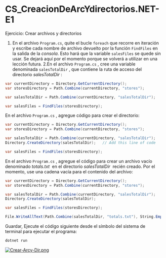 # CS_CreacionDeArcYdirectorios.NET-E1
Ejercicio: Crear archivos y directorios

1. En el archivo `Program.cs`, quite el bucle `foreach` que recorre en iteración y escribe cada nombre de archivo devuelto por la función `FindFiles` en la salida de la *consola*. Esto hará que la variable `salesFiles` se quede sin usar. Se dejará aquí por el momento porque se volverá a utilizar en una lección futura.
2.En el archivo `Program.cs`
, cree una variable denominada `salesTotalDir`
, que contiene la ruta de acceso del directorio *salesTotalDir*
:

```csharp
var currentDirectory = Directory.GetCurrentDirectory();
var storesDirectory = Path.Combine(currentDirectory, "stores");

var salesTotalDir = Path.Combine(currentDirectory, "salesTotalDir");

var salesFiles = FindFiles(storesDirectory);
```

En el archivo `Program.cs`
, agregue código para crear el directorio:

```csharp
var currentDirectory = Directory.GetCurrentDirectory();
var storesDirectory = Path.Combine(currentDirectory, "stores");

var salesTotalDir = Path.Combine(currentDirectory, "salesTotalDir");
Directory.CreateDirectory(salesTotalDir);   // Add this line of code

var salesFiles = FindFiles(storesDirectory);
```

En el archivo `Program.cs`
, agregue el código para crear un archivo vacío denominado *totals.txt*
 en el directorio *salesTotalDir*
 recién creado. Por el momento, use una cadena vacía para el contenido del archivo:

```csharp
var currentDirectory = Directory.GetCurrentDirectory();
var storesDirectory = Path.Combine(currentDirectory, "stores");

var salesTotalDir = Path.Combine(currentDirectory, "salesTotalDir");
Directory.CreateDirectory(salesTotalDir);

var salesFiles = FindFiles(storesDirectory);

File.WriteAllText(Path.Combine(salesTotalDir, "totals.txt"), String.Empty);
```

Guardar, Ejecute el código siguiente desde el símbolo del sistema de terminal para ejecutar el programa:

```csharp
dotnet run
```

[![Crear-Arcy-Dir.png](https://i.postimg.cc/GhDkdjRV/Crear-Arcy-Dir.png)](https://postimg.cc/XpVZgdpk)
